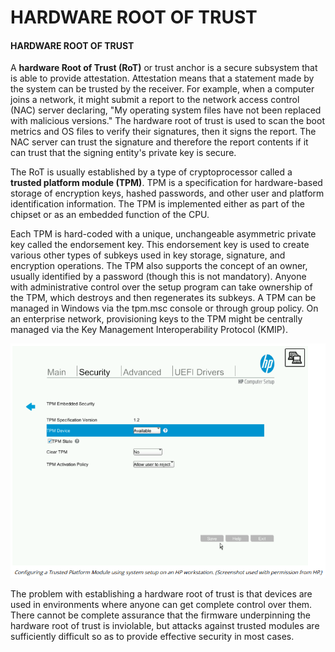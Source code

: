 # HARDWARE ROOT OF TRUST

#### HARDWARE ROOT OF TRUST

A **hardware Root of Trust (RoT)** or trust anchor is a secure subsystem that is able to provide attestation. Attestation means that a statement made by the system can be trusted by the receiver. For example, when a computer joins a network, it might submit a report to the network access control (NAC) server declaring, "My operating system files have not been replaced with malicious versions." The hardware root of trust is used to scan the boot metrics and OS files to verify their signatures, then it signs the report. The NAC server can trust the signature and therefore the report contents if it can trust that the signing entity's private key is secure.

The RoT is usually established by a type of cryptoprocessor called a **trusted platform module (TPM)**. TPM is a specification for hardware-based storage of encryption keys, hashed passwords, and other user and platform identification information. The TPM is implemented either as part of the chipset or as an embedded function of the CPU.

Each TPM is hard-coded with a unique, unchangeable asymmetric private key called the endorsement key. This endorsement key is used to create various other types of subkeys used in key storage, signature, and encryption operations. The TPM also supports the concept of an owner, usually identified by a password (though this is not mandatory). Anyone with administrative control over the setup program can take ownership of the TPM, which destroys and then regenerates its subkeys. A TPM can be managed in Windows via the tpm.msc console or through group policy. On an enterprise network, provisioning keys to the TPM might be centrally managed via the Key Management Interoperability Protocol (KMIP).

![](./img/roottrust.png)

The problem with establishing a hardware root of trust is that devices are used in environments where anyone can get complete control over them. There cannot be complete assurance that the firmware underpinning the hardware root of trust is inviolable, but attacks against trusted modules are sufficiently difficult so as to provide effective security in most cases.